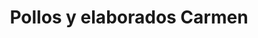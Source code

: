 ---
title: "Pollos y elaborados Carmen"
url: /valencia/pollos-y-elaborados-carmen/
shop: carnicero
---